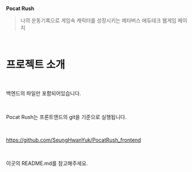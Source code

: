 **Pocat Rush**

> 나의 운동기록으로 게임속 캐릭터를 성장시키는 메타버스 에듀테크 웹게임 페이지

<br>

# 프로젝트 소개

<br>

백엔드의 파일만 포함되어있습니다.

<br>

Pocat Rush는 프론트엔드의 git을 기준으로 실행됩니다.

<br>

https://github.com/SeungHwanYuk/PocatRush_frontend

<br>

이곳의 README.md를 참고해주세요.

<br>
